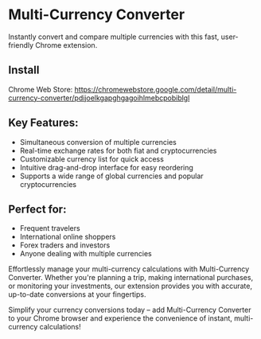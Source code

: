 # Multi-Currency Converter

Instantly convert and compare multiple currencies with this fast, user-friendly Chrome extension.

## Install
Chrome Web Store: 
https://chromewebstore.google.com/detail/multi-currency-converter/pdijoelkgapghgagoihlmebcpobiblgl

## Key Features:
- Simultaneous conversion of multiple currencies
- Real-time exchange rates for both fiat and cryptocurrencies
- Customizable currency list for quick access
- Intuitive drag-and-drop interface for easy reordering
- Supports a wide range of global currencies and popular cryptocurrencies

## Perfect for:
- Frequent travelers
- International online shoppers
- Forex traders and investors
- Anyone dealing with multiple currencies

Effortlessly manage your multi-currency calculations with Multi-Currency Converter. Whether you're planning a trip, making international purchases, or monitoring your investments, our extension provides you with accurate, up-to-date conversions at your fingertips.

Simplify your currency conversions today – add Multi-Currency Converter to your Chrome browser and experience the convenience of instant, multi-currency calculations!